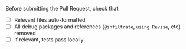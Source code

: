 Before submitting the Pull Request, check that:

- [ ] Relevant files auto-formatted
- [ ] All debug packages and references (`@infiltrate`, `using Revise`, etc) removed
- [ ] If relevant, tests pass locally
